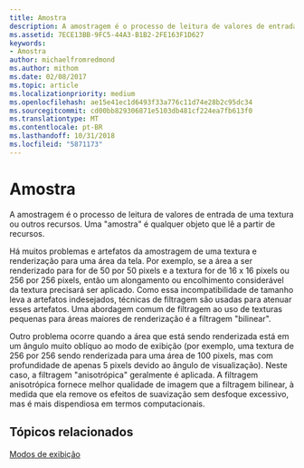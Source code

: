 ```yaml
---
title: Amostra
description: A amostragem é o processo de leitura de valores de entrada de uma textura ou outros recursos. A \ 0034;amostra \ 0034; é qualquer objeto que lê a partir de recursos.
ms.assetid: 7ECE13BB-9FC5-44A3-B1B2-2FE163F1D627
keywords:
- Amostra
author: michaelfromredmond
ms.author: mithom
ms.date: 02/08/2017
ms.topic: article
ms.localizationpriority: medium
ms.openlocfilehash: ae15e41ec1d6493f33a776c11d74e28b2c95dc34
ms.sourcegitcommit: cd00bb829306871e5103db481cf224ea7fb613f0
ms.translationtype: MT
ms.contentlocale: pt-BR
ms.lasthandoff: 10/31/2018
ms.locfileid: "5871173"
---
```

# <a name="sampler"></a>Amostra


A amostragem é o processo de leitura de valores de entrada de uma textura ou outros recursos. Uma "amostra" é qualquer objeto que lê a partir de recursos.

Há muitos problemas e artefatos da amostragem de uma textura e renderização para uma área da tela. Por exemplo, se a área a ser renderizado para for de 50 por 50 pixels e a textura for de 16 x 16 pixels ou 256 por 256 pixels, então um alongamento ou encolhimento considerável da textura precisará ser aplicado. Como essa incompatibilidade de tamanho leva a artefatos indesejados, técnicas de filtragem são usadas para atenuar esses artefatos. Uma abordagem comum de filtragem ao uso de texturas pequenas para áreas maiores de renderização é a filtragem "bilinear".

Outro problema ocorre quando a área que está sendo renderizada está em um ângulo muito oblíquo ao modo de exibição (por exemplo, uma textura de 256 por 256 sendo renderizada para uma área de 100 pixels, mas com profundidade de apenas 5 pixels devido ao ângulo de visualização). Neste caso, a filtragem "anisotrópica" geralmente é aplicada. A filtragem anisotrópica fornece melhor qualidade de imagem que a filtragem bilinear, à medida que ela remove os efeitos de suavização sem desfoque excessivo, mas é mais dispendiosa em termos computacionais.

## <a name="span-idrelated-topicsspanrelated-topics"></a><span id="related-topics"></span>Tópicos relacionados


[Modos de exibição](views.md)

 

 




